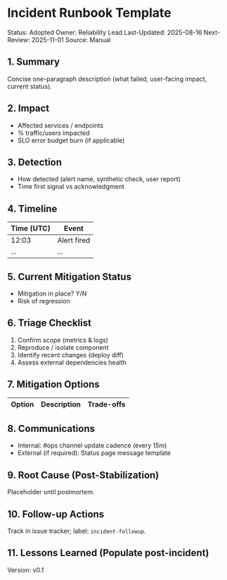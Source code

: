 # Incident Runbook Template

Status: Adopted
Owner: Reliability Lead
Last-Updated: 2025-08-16
Next-Review: 2025-11-01
Source: Manual

## 1. Summary

Concise one-paragraph description (what failed, user-facing impact, current status).

## 2. Impact

- Affected services / endpoints
- % traffic/users impacted
- SLO error budget burn (if applicable)

## 3. Detection

- How detected (alert name, synthetic check, user report)
- Time first signal vs acknowledgment

## 4. Timeline

| Time (UTC) | Event |
|-----------|-------|
| 12:03 | Alert fired |
| ... | ... |

## 5. Current Mitigation Status

- Mitigation in place? Y/N
- Risk of regression

## 6. Triage Checklist

1. Confirm scope (metrics & logs)
2. Reproduce / isolate component
3. Identify recent changes (deploy diff)
4. Assess external dependencies health

## 7. Mitigation Options

| Option | Description | Trade-offs |
|--------|-------------|------------|

## 8. Communications

- Internal: #ops channel update cadence (every 15m)
- External (if required): Status page message template

## 9. Root Cause (Post-Stabilization)

Placeholder until postmortem.

## 10. Follow-up Actions

Track in issue tracker; label: `incident-followup`.

## 11. Lessons Learned (Populate post-incident)

Version: v0.1
